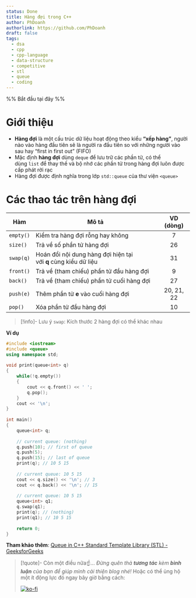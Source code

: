 ```yaml
---
status: Done
title: Hàng đợi trong C++
author: PhDoanh
authorlink: https://github.com/PhDoanh
draft: false
tags:
  - dsa
  - cpp
  - cpp-language
  - data-structure
  - competitive
  - stl
  - queue
  - coding
---
```

%% Bắt đầu tại đây %%
# Giới thiệu
- **Hàng đợi** là một cấu trúc dữ liệu hoạt động theo kiểu **“xếp hàng”**, người nào vào hàng đầu tiên sẽ là người ra đầu tiên so với những người vào sau hay “first in first out” (FIFO)
- Mặc định **hàng đợi** dùng `deque` để lưu trữ các phần tử, có thể dùng `list` để thay thế và bộ nhớ các phần tử trong hàng đợi luôn được cấp phát rời rạc
- Hàng đợi được định nghĩa trong lớp `std::queue` của thư viện `<queue>`

# Các thao tác trên hàng đợi

| Hàm       | Mô tả                                                           | VD (dòng)  |
| --------- | --------------------------------------------------------------- | :--------: |
| `empty()` | Kiểm tra hàng đợi rỗng hay không                                |     7      |
| `size()`  | Trả về số phần tử hàng đợi                                      |     26     |
| `swap(q)` | Hoán đổi nội dung hàng đợi hiện tại với **q** cùng kiểu dữ liệu |     31     |
| `front()` | Trả về (tham chiếu) phần tử đầu hàng đợi                        |     9      |
| `back()`  | Trả về (tham chiếu) phần tử cuối hàng đợi                       |     27     |
| `push(e)` | Thêm phần tử **e** vào cuối hàng đợi                            | 20, 21, 22 |
| `pop()`   | Xóa phần tử đầu hàng đợi                                        |     10     |

> [!info]- Lưu ý
> `swap`: Kích thước 2 hàng đợi có thể khác nhau

**Ví dụ**
```cpp
#include <iostream>
#include <queue>
using namespace std;
 
void print(queue<int> q)
{
	while(!q.empty())
	{
		cout << q.front() << ' ';
		q.pop();
	}
	cout << '\n';
}
 
int main()
{
	queue<int> q;
 
	// current queue: (nothing)
	q.push(10); // first of queue
	q.push(5);
	q.push(15); // last of queue
	print(q); // 10 5 15
 
	// current queue: 10 5 15
	cout << q.size() << '\n'; // 3
	cout << q.back() << '\n'; // 15
 
	// current queue: 10 5 15
	queue<int> q1;
	q.swap(q1);
	print(q); // (nothing)
	print(q1); // 10 5 15
 
	return 0;
}
```

**Tham khảo thêm**: [Queue in C++ Standard Template Library (STL) - GeeksforGeeks](https://www.geeksforgeeks.org/queue-cpp-stl/)

> [!quote]- Còn một điều nữa☝️...
> *Đừng quên thả **tương tác** kèm **bình luận** của bạn để giúp mình cải thiện blog nhé!* Hoặc có thể ủng hộ một ít động lực đó ngay bây giờ bằng cách:
> 
> [![ko-fi](https://ko-fi.com/img/githubbutton_sm.svg)](https://ko-fi.com/M4M111S8CI)